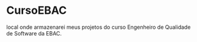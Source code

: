 # CursoEBAC
local onde armazenarei meus projetos do curso Engenheiro de Qualidade de Software da EBAC.
